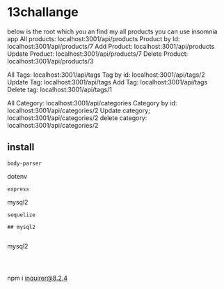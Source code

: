 # 13challange
below is the root which you an find my all products
you can use insomnia app
All products: localhost:3001/api/products
Product by Id: localhost:3001/api/products/7
Add Product: localhost:3001/api/products
Update Product: localhost:3001/api/products/7
Delete Product: localhost:3001/api/products/3

All Tags: localhost:3001/api/tags
Tag by id: localhost:3001/api/tags/2
Update Tag: localhost:3001/api/tags
Add Tag: localhost:3001/api/tags
Delete tag: localhost:3001/api/tags/1

All Category: localhost:3001/api/categories
Category by id: localhost:3001/api/categories/2
Update category; localhost:3001/api/categories/2
delete category: localhost:3001/api/categories/2

## install

```
body-parser

```
dotenv

```
express

```
mysql2


```
sequelize

## mysql2

```

```

```
mysql2
```



```
npm i inquirer@8.2.4
```
